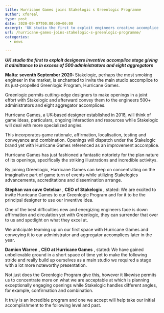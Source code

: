 ```yaml
---
title: Hurricane Games joins Stakelogic s Greenlogic Programme
author: xforeal 
type: post
date: 2020-09-07T00:00:00+00:00
excerpt: 'UK studio the first to exploit engineers creative accomplice stage giving it admittance to in excess of 500 administrators and eight aggregators Malta: seventh September 2020: Stakelogic, perhaps the most sultry designer in the market, is enchanted to invite the main studio accomplice to its just-propelled Greenlogic Program, Hurricane Games '
url: /hurricane-games-joins-stakelogic-s-greenlogic-programme/
categories:
  - news

---
```

**_UK studio the first to exploit designers inventive accomplice stage giving it admittance to in excess of 500 administrators and eight aggregators_** 

**Malta: seventh September 2020:** Stakelogic, perhaps the most smoking engineer in the market, is enchanted to invite the main studio accomplice to its just-propelled Greenlogic Program, Hurricane Games. 

Greenlogic permits cutting-edge designers to make openings in a joint effort with Stakelogic and afterward convey them to the engineers 500+ administrators and eight aggregator accomplices. 

Hurricane Games, a UK-based designer established in 2018, will think of game ideas, particulars, ongoing interaction and resources while Stakelogic will deal with more specialized angles. 

This incorporates game rationale, affirmation, localisation, testing and conveyance and combination. Openings will dispatch under the Stakelogic brand yet with Hurricane Games referenced as an improvement accomplice. 

Hurricane Games has just fashioned a fantastic notoriety for the plan nature of its openings, specifically the striking illustrations and incredible activitys. 

By joining Greenlogic, Hurricane Games can keep on concentrating on the imaginative part of game turn of events while utilizing Stakelogics advancements, accreditations and dissemination arrange. 

**Stephan van cave Oetelaar** , **CEO of Stakelogic** , stated: We are excited to invite Hurricane Games to our Greenlogic Program and for it to be the principal designer to use our inventive idea. 

One of the best difficulties new and energizing engineers face is down affirmation and circulation yet with Greenlogic, they can surrender that over to us and spotlight on what they excel at. 

We anticipate teaming up on our first space with Hurricane Games and conveying it to our administrator and aggregator accomplices later in the year. 

**Damion Warren** , **CEO at Hurricane Games** , stated: We have gained unbelievable ground in a short space of time yet to make the following stride and really build up ourselves as a main studio we required a stage with a lot more noteworthy presentation. 

Not just does the Greenlogic Program give this, however it likewise permits us to concentrate more on what we are acceptable at which is planning exceptionally engaging openings while Stakelogic handles different angles, for example, confirmation and combination. 

It truly is an incredible program and one we accept will help take our initial accomplishment to the following level and past.